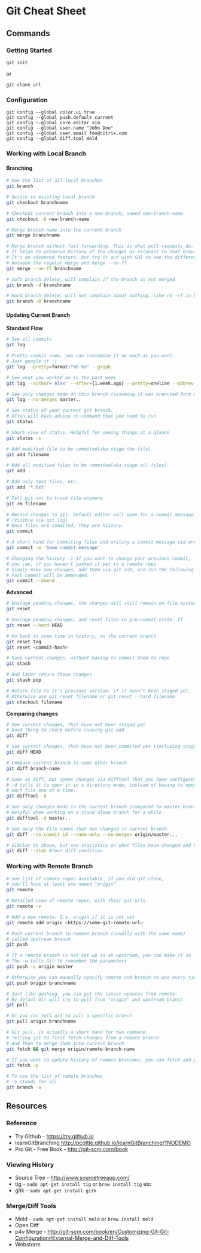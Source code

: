 # Git Cheat Sheet

## Commands
### Getting Started

`git init`

or 

`git clone url`

### Configuration

```
git config --global color.ui true
git config --global push.default current
git config --global core.editor vim
git config --global user.name "John Doe"
git config --global user.email foo@citrix.com
git config --global diff.tool meld
```
### Working with Local Branch
#### Branching
```bash
# See the list of all local branches
git branch

# Switch to existing local branch
git checkout branchname

# Checkout current branch into a new branch, named new-branch-name
git checkout -b new-branch-name

# Merge branch-name into the current branch
git merge branchname

# Merge branch without fast forwarding. This is what pull requests do.
# It helps to preserve history of the changes as relavant to that branch
# It's an advanced feature, but try it out with GUI to see the difference
# between the regular merge and merge --no-ff
git merge --no-ff branchname

# Soft branch delete, will complain if the branch is not merged
git branch -d branchname

# Hard branch delete, will not complain about nothing. Like rm -rf in bash
git branch -D branchname
```

#### Updating Current Branch

**Standard Flow**
```bash
# See all commits
git log

# Pretty commit view, you can customize it as much as you want. 
# Just google it :)
git log --pretty=format:"%h %s" --graph

# See what you worked on in the past week
git log --author='Alex' --after={1.week.ago} --pretty=oneline --abbrev-commit

# See only changes made on this branch (assuming it was branched form master branch)
git log --no-merges master..

# See status of your current git branch. 
# Often will have advice on command that you need to run
git status

# Short view of status. Helpful for seeing things at a glance
git status -s

# Add modified file to be commited(aka stage the file)
git add filename

# Add all modified files to be commited(aka stage all files)
git add .

# Add only text files, etc.
git add '*.txt'

# Tell git not to track file anymore
git rm filename

# Record changes to git. Default editor will open for a commit message.
# (Visible via git log)
# Once files are commited, they are history.
git commit 

# A short hand for commiting files and writing a commit message via one command
git commit -m 'Some commit message'

# Changing the history :) If you want to change your previous commit, 
# you can, if you haven't pushed it yet to a remote repo
# Simply make new changes, add them via git add, and run the following command. 
# Past commit will be ammended.
git commit --amend
```

**Advanced**
```bash
# Unstage pending changes, the changes will still remain on file system
git reset

# Unstage pending changes, and reset files to pre-commit state. If 
git reset --hard HEAD

# Go back to some time in history, on the current branch
git reset tag
git reset <commit-hash>

# Save current changes, without having to commit them to repo
git stash

# And later return those changes
git stash pop

# Return file to it's previous version, if it hasn’t been staged yet.
# Otherwise use git reset filename or git reset --hard filename
git checkout filename 
```

**Comparing changes**
``` bash
# See current changes, that have not been staged yet. 
# Good thing to check before running git add
git diff

# See current changes, that have not been commited yet (including staged changes)
git diff HEAD

# Compare current branch to some other branch
git diff branch-name

# Same as diff, but opens changes via difftool that you have configured
# -d tells it to open it in a directory mode, instead of having to open
# each file one at a time.
git difftool -d

# See only changes made in the current branch (compared to master branch)
# Helpful when working on a stand alone branch for a while
git difftool -d master..

# See only the file names that has changed in current branch
git diff --no-commit-id --name-only --no-merges origin/master...

# Similar to above, but see statistics on what files have changed and how
git diff --stat #Your diff condition
```

### Working with Remote Branch
```bash
# See list of remote repos available. If you did git clone, 
# you'll have at least one named "origin"
git remote

# Detailed view of remote repos, with their git urls
git remote -v

# Add a new remote. I.e. origin if it is not set
git remote add origin <https://some-git-remote-url>

# Push current branch to remote branch (usually with the same name) 
# called upstream branch
git push

# If a remote branch is not set up as an upstream, you can make it so
# The -u tells Git to remember the parameters
git push -u origin master 

# Otherwise you can manually specify remote and branch to use every time
git push origin branchname

# Just like pushing, you can get the latest updates from remote. 
# By defaul Git will try to pull from "origin" and upstream branch
git pull

# Or you can tell git to pull a specific branch
git pull origin branchname

# Git pull, is actually a short hand for two command.
# Telling git to first fetch changes from a remote branch
# And then to merge them into current branch
git fetch && git merge origin/remote-branch-name

# If you want to update history of remote branches, you can fetch and purge
git fetch -p

# To see the list of remote branches
# -a stands for all
git branch -a 
```
##	Resources
### Reference
- Try Github - https://try.github.io
- learnGitBranching http://pcottle.github.io/learnGitBranching/?NODEMO
- Pro Git - Free Book - http://git-scm.com/book

### Viewing History
- Source Tree - http://www.sourcetreeapp.com/
- tig - `sudo apt-get install tig` or `brew install tig` etc
- gitk - `sudo apt-get install gitk`

### Merge/Diff Tools
- Meld - `sudo apt-get install meld` or `brew install meld`
- Open Diff
- p4v Merge - http://git-scm.com/book/en/Customizing-Git-Git-Configuration#External-Merge-and-Diff-Tools
- Webstorm
